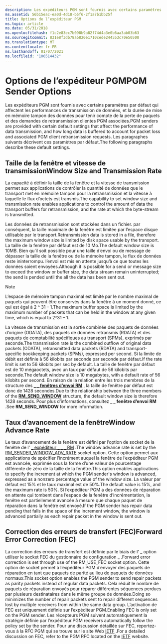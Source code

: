 ```yaml
---
description: Les expéditeurs PGM sont fournis avec certains paramètres par défaut qui affectent les performances de transmission de données, et la durée de mise en mémoire tampon des données pour tenir compte de la perte de paquets et des demandes de retransmission clientes PGM associées.
ms.assetid: 56b15eac-ea0d-4d18-b5f6-2f1a7b1bb25f
title: Options de l’expéditeur PGM
ms.topic: article
ms.date: 05/31/2018
ms.openlocfilehash: f1c2e83ec7b098b9a82f74d4a3e0b6aa3ab03b63
ms.sourcegitcommit: 831e8f3db78ab820e1710cede244553c70e50500
ms.translationtype: MT
ms.contentlocale: fr-FR
ms.lasthandoff: 01/07/2021
ms.locfileid: "106514432"
---
```

# <a name="pgm-sender-options"></a><span data-ttu-id="3b208-103">Options de l’expéditeur PGM</span><span class="sxs-lookup"><span data-stu-id="3b208-103">PGM Sender Options</span></span>

<span data-ttu-id="3b208-104">Les expéditeurs PGM sont fournis avec certains paramètres par défaut qui affectent les performances de transmission de données, et la durée de mise en mémoire tampon des données pour tenir compte de la perte de paquets et des demandes de retransmission clientes PGM associées.</span><span class="sxs-lookup"><span data-stu-id="3b208-104">PGM senders are provided with certain default settings that affect the performance of data transmission, and how long data is buffered to account for packet loss and associated PGM client retransmission requests.</span></span> <span data-ttu-id="3b208-105">Les paragraphes suivants décrivent ces paramètres par défaut.</span><span class="sxs-lookup"><span data-stu-id="3b208-105">The following paragraphs describe these default settings.</span></span>

## <a name="window-size-and-transmission-rate"></a><span data-ttu-id="3b208-106">Taille de la fenêtre et vitesse de transmission</span><span class="sxs-lookup"><span data-stu-id="3b208-106">Window Size and Transmission Rate</span></span>

<span data-ttu-id="3b208-107">La capacité à définir la taille de la fenêtre et la vitesse de transmission permet aux applications de contrôler la quantité de données que le transport met en mémoire tampon pour la retransmission et la vitesse à laquelle le flux d’octets est transmis.</span><span class="sxs-lookup"><span data-stu-id="3b208-107">The capability to set window size and transmission rate enables applications to control the amount of data the transport buffers for retransmission, and the rate at which the byte-stream is transmitted.</span></span>

<span data-ttu-id="3b208-108">Les données de retransmission sont stockées dans un fichier. par conséquent, la taille maximale de la fenêtre est limitée par l’espace disque utilisable par le transport.</span><span class="sxs-lookup"><span data-stu-id="3b208-108">Retransmission data is stored in a file, therefore the maximum window size is limited by disk space usable by the transport.</span></span> <span data-ttu-id="3b208-109">La taille de la fenêtre par défaut est de 10 Mo.</span><span class="sxs-lookup"><span data-stu-id="3b208-109">The default window size is 10MB.</span></span> <span data-ttu-id="3b208-110">Bien qu’il soit possible pour une taille d’envoi ou de message de dépasser la taille de la fenêtre ou de la mémoire tampon, le flux de données reste ininterrompu. l’envoi est mis en attente jusqu’à ce que toutes les données soient envoyées.</span><span class="sxs-lookup"><span data-stu-id="3b208-110">Although it is possible for a send or message size to exceed the window or buffer size, the data stream remain uninterrupted; the send is pended until the all the data has been sent out.</span></span>

> [!Note]  
> <span data-ttu-id="3b208-111">L’espace de mémoire tampon maximal est limité par le nombre maximal de paquets qui peuvent être conservés dans la fenêtre à un moment donné, ce qui est égal à 2 ^ 31 – 1.</span><span class="sxs-lookup"><span data-stu-id="3b208-111">The maximum buffer space is limited by the maximum number of packets that can be held in the window at any given time, which is equal to 2^31 – 1.</span></span>

 

<span data-ttu-id="3b208-112">La vitesse de transmission est la sortie combinée des paquets de données d’origine (ODATA), des paquets de données retransmis (RDATA) et des paquets de comptabilité spécifiques au transport (SPMs), exprimés par seconde.</span><span class="sxs-lookup"><span data-stu-id="3b208-112">The transmission rate is the combined outflow of original data packets (ODATA), retransmitted data packets (RDATA) and transport-specific bookkeeping packets (SPMs), expressed per second.</span></span> <span data-ttu-id="3b208-113">Si la limite de débit est définie à 56 kilobits par seconde par seconde par défaut.</span><span class="sxs-lookup"><span data-stu-id="3b208-113">If the rate limit is set to 56 kilobits per sec by default.</span></span> <span data-ttu-id="3b208-114">La taille de fenêtre par défaut est de 10 mégaoctets, avec un taux par défaut de 56 kilobits par seconde.</span><span class="sxs-lookup"><span data-stu-id="3b208-114">The default window size is 10 megabytes, with a default rate of 56 kilobits per second.</span></span> <span data-ttu-id="3b208-115">En raison de la relation entre les trois membres de la structure des [**\_ \_ fenêtres d’envoi RM**](/windows/desktop/api/Wsrm/ns-wsrm-rm_send_window) , la taille de fenêtre par défaut est donc de 1428 secondes.</span><span class="sxs-lookup"><span data-stu-id="3b208-115">Due to the relationship between the three members of the [**RM\_SEND\_WINDOW**](/windows/desktop/api/Wsrm/ns-wsrm-rm_send_window) structure, the default window size is therefore 1428 seconds.</span></span> <span data-ttu-id="3b208-116">Pour plus d’informations, consultez **\_ \_ fenêtre d’envoi RM** .</span><span class="sxs-lookup"><span data-stu-id="3b208-116">See **RM\_SEND\_WINDOW** for more information.</span></span>

## <a name="window-advance-rate"></a><span data-ttu-id="3b208-117">Taux d’avancement de la fenêtre</span><span class="sxs-lookup"><span data-stu-id="3b208-117">Window Advance Rate</span></span>

<span data-ttu-id="3b208-118">Le taux d’avancement de la fenêtre est défini par l’option de socket de la fenêtre de l' [ \_ expéditeur \_ \_ \_ RM](socket-options.md) .</span><span class="sxs-lookup"><span data-stu-id="3b208-118">The window advance rate is set by the [RM\_SENDER\_WINDOW\_ADV\_RATE](socket-options.md) socket option.</span></span> <span data-ttu-id="3b208-119">Cette option permet aux applications de spécifier l’incrément auquel la fenêtre de l’expéditeur PGM est avancée, exprimée sous la forme d’une valeur de pourcentage différente de zéro de la taille de la fenêtre.</span><span class="sxs-lookup"><span data-stu-id="3b208-119">This option enables applications to specify the increment at which the PGM sender's window is advanced, expressed as a nonzero percentage value of the window size.</span></span> <span data-ttu-id="3b208-120">La valeur par défaut est 15% et le taux maximal est de 50%.</span><span class="sxs-lookup"><span data-stu-id="3b208-120">The default value is 15%, and the maximum rate is 50%.</span></span> <span data-ttu-id="3b208-121">Si l’expéditeur PGM a des données de réparation en attente qui tombent dans l’espace de la fenêtre d’incrémentation, la fenêtre est partiellement avancée à mesure que chaque paquet de réparation dans la fenêtre est envoyé.</span><span class="sxs-lookup"><span data-stu-id="3b208-121">If the PGM sender has repair data pending that falls in the space of the increment window, the window is advanced partially as each repair packet in the window is sent out.</span></span>

## <a name="forward-error-correction-fec"></a><span data-ttu-id="3b208-122">Correction des erreurs de transfert (FEC)</span><span class="sxs-lookup"><span data-stu-id="3b208-122">Forward Error Correction (FEC)</span></span>

<span data-ttu-id="3b208-123">La correction des erreurs de transfert est définie par le biais de l' \_ option utiliser le socket FEC du gestionnaire de configuration \_ .</span><span class="sxs-lookup"><span data-stu-id="3b208-123">Forward error correction is set through use of the RM\_USE\_FEC socket option.</span></span> <span data-ttu-id="3b208-124">Cette option de socket permet à l’expéditeur PGM d’envoyer des paquets de réparation en tant que paquets de parité au lieu de paquets de données normaux.</span><span class="sxs-lookup"><span data-stu-id="3b208-124">This socket option enables the PGM sender to send repair packets as parity packets instead of regular data packets.</span></span> <span data-ttu-id="3b208-125">Cela réduit le nombre de paquets de réparation envoyés pour réparer différentes séquences perdues par plusieurs destinataires dans le même groupe de données.</span><span class="sxs-lookup"><span data-stu-id="3b208-125">Doing so minimizes the number of repair packets sent to repair different sequences lost by multiple receivers from within the same data group.</span></span> <span data-ttu-id="3b208-126">L’activation de FEC est uniquement définie sur l’expéditeur PGM.</span><span class="sxs-lookup"><span data-stu-id="3b208-126">Enabling FEC is only set on the PGM sender.</span></span> <span data-ttu-id="3b208-127">Les récepteurs PGM suivent automatiquement la stratégie définie par l’expéditeur.</span><span class="sxs-lookup"><span data-stu-id="3b208-127">PGM receivers automatically follow the policy set by the sender.</span></span> <span data-ttu-id="3b208-128">Pour une discussion détaillée sur FEC, reportez-vous à la RFC PGM qui se trouve sur le site Web [IETF](https://www.ietf.org/) .</span><span class="sxs-lookup"><span data-stu-id="3b208-128">For a detailed discussion on FEC, refer to the PGM RFC located on the [IETF](https://www.ietf.org/) website.</span></span>

 

 



